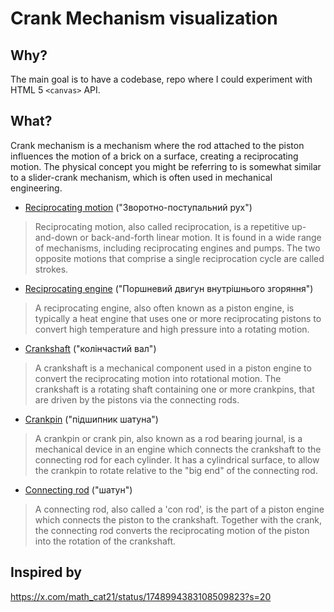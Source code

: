 Crank Mechanism visualization
===

## Why?

The main goal is to have a codebase, repo where I could experiment with HTML 5 `<canvas>` API.


## What?

Crank mechanism is a mechanism where the rod attached to the piston influences the motion of a brick on a surface, creating a reciprocating motion. The physical concept you might be referring to is somewhat similar to a slider-crank mechanism, which is often used in mechanical engineering.


- [Reciprocating motion](https://en.wikipedia.org/wiki/Reciprocating_motion) ("Зворотно-поступальний рух")

> Reciprocating motion, also called reciprocation, is a repetitive up-and-down or back-and-forth linear motion. It is found in a wide range of mechanisms, including reciprocating engines and pumps. The two opposite motions that comprise a single reciprocation cycle are called strokes.


- [Reciprocating engine](https://en.wikipedia.org/wiki/Reciprocating_engine) ("Поршневий двигун внутрішнього згоряння")

> A reciprocating engine, also often known as a piston engine, is typically a heat engine that uses one or more reciprocating pistons to convert high temperature and high pressure into a rotating motion. 

- [Crankshaft](https://en.wikipedia.org/wiki/Crankshaft) ("колінчастий вал")

> A crankshaft is a mechanical component used in a piston engine to convert the reciprocating motion into rotational motion. The crankshaft is a rotating shaft containing one or more crankpins, that are driven by the pistons via the connecting rods.

- [Crankpin](https://en.wikipedia.org/wiki/Crankpin) ("підшипник шатуна")

> A crankpin or crank pin, also known as a rod bearing journal, is a mechanical device in an engine which connects the crankshaft to the connecting rod for each cylinder. It has a cylindrical surface, to allow the crankpin to rotate relative to the "big end" of the connecting rod.

- [Connecting rod](https://en.wikipedia.org/wiki/Connecting_rod) ("шатун")

> A connecting rod, also called a 'con rod', is the part of a piston engine which connects the piston to the crankshaft. Together with the crank, the connecting rod converts the reciprocating motion of the piston into the rotation of the crankshaft.


## Inspired by

https://x.com/math_cat21/status/1748994383108509823?s=20
